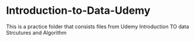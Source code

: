 # Introduction-to-Data-Udemy
This is a practice folder that consists files from Udemy Introduction TO data Strcutures and Algorithm
